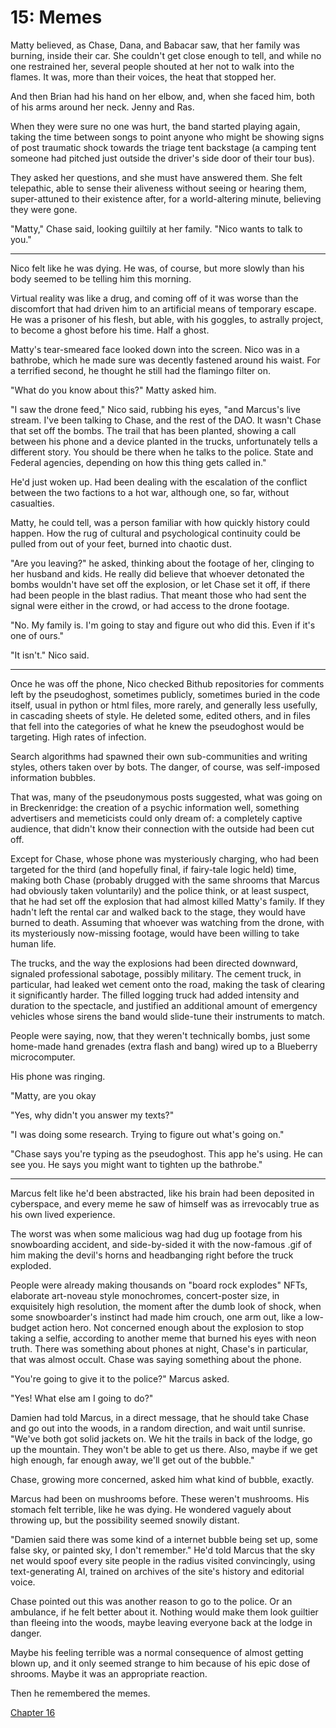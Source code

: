 # 15: Memes

Matty believed, as Chase, Dana, and Babacar saw, that her family was burning, inside their car. She couldn't get close enough to tell, and while no one restrained her, several people shouted at her not to walk into the flames. It was, more than their voices, the heat that stopped her.

And then Brian had his hand on her elbow, and, when she faced him, both of his arms around her neck. Jenny and Ras.

When they were sure no one was hurt, the band started playing again, taking the time between songs to point anyone who might be showing signs of post traumatic shock towards the triage tent backstage (a camping tent someone had pitched just outside the driver's side door of their tour bus).

They asked her questions, and she must have answered them. She felt telepathic, able to sense their aliveness without seeing or hearing them, super-attuned to their existence after, for a world-altering minute, believing they were gone.

"Matty," Chase said, looking guiltily at her family. "Nico wants to talk to you."

___

Nico felt like he was dying. He was, of course, but more slowly than his body seemed to be telling him this morning.

Virtual reality was like a drug, and coming off of it was worse than the discomfort that had driven him to an artificial means of temporary escape. He was a prisoner of his flesh, but able, with his goggles, to astrally project, to become a ghost before his time. Half a ghost.

Matty's tear-smeared face looked down into the screen. Nico was in a bathrobe, which he made sure was decently fastened around his waist. For a terrified second, he thought he still had the flamingo filter on.

"What do you know about this?" Matty asked him.

"I saw the drone feed," Nico said, rubbing his eyes, "and Marcus's live stream. I've been talking to Chase, and the rest of the DAO. It wasn't Chase that set off the bombs. The trail that has been planted, showing a call between his phone and a device planted in the trucks, unfortunately tells a different story. You should be there when he talks to the police. State and Federal agencies, depending on how this thing gets called in."

He'd just woken up. Had been dealing with the escalation of the conflict between the two factions to a hot war, although one, so far, without casualties.

Matty, he could tell, was a person familiar with how quickly history could happen. How the rug of cultural and psychological continuity could be pulled from out of your feet, burned into chaotic dust.

"Are you leaving?" he asked, thinking about the footage of her, clinging to her husband and kids. He really did believe that whoever detonated the bombs wouldn't have set off the explosion, or let Chase set it off, if there had been people in the blast radius. That meant those who had sent the signal were either in the crowd, or had access to the drone footage.

"No. My family is. I'm going to stay and figure out who did this. Even if it's one of ours."

"It isn't." Nico said.

___

Once he was off the phone, Nico checked Bithub repositories for comments left by the pseudoghost, sometimes publicly, sometimes buried in the code itself, usual in python or html files, more rarely, and generally less usefully, in cascading sheets of style. He deleted some, edited others, and in files that fell into the categories of what he knew the pseudoghost would be targeting. High rates of infection.

Search algorithms had spawned their own sub-communities and writing styles, others taken over by bots. The danger, of course, was self-imposed information bubbles.

That was, many of the pseudonymous posts suggested, what was going on in Breckenridge: the creation of a psychic information well, something advertisers and memeticists could only dream of: a completely captive audience, that didn't know their connection with the outside had been cut off.

Except for Chase, whose phone was mysteriously charging, who had been targeted for the third (and hopefully final, if fairy-tale logic held) time, making both Chase (probably drugged with the same shrooms that Marcus had obviously taken voluntarily) and the police think, or at least suspect, that he had set off the explosion that had almost killed Matty's family. If they hadn't left the rental car and walked back to the stage, they would have burned to death. Assuming that whoever was watching from the drone, with its mysteriously now-missing footage, would have been willing to take human life.

The trucks, and the way the explosions had been directed downward, signaled professional sabotage, possibly military. The cement truck, in particular, had leaked wet cement onto the road, making the task of clearing it significantly harder. The filled logging truck had added intensity and duration to the spectacle, and justified an additional amount of emergency vehicles whose sirens the band would slide-tune their instruments to match.

People were saying, now, that they weren't technically bombs, just some home-made hand grenades (extra flash and bang) wired up to a Blueberry microcomputer.

<!--There will probably be intense doxxing of everyone involved in Reincarnate, but so much dust in the air neither faction will do serious damage to the other. The victims, as always, will be unsuspecting innocents caught in the crossfire.

The results will shake out, regardless of truth, according to the power structures already encoded into the system. Funding, in the short term, can outcompete collaboration and pursuit of collective truth. Intellectual public goods, many of which have been smuggled by us into source files of unrelated programs, with meta-meta data bearing encrypted witness to their origins, take time to bloom but will eventually triumph.

We can only send super-human signals out into the dark, to outmaneuver the robot hordes with linked-together gray matter. I say this, knowing I'm mostly cybernetic ghost.
-->

His phone was ringing.

"Matty, are you okay   

"Yes, why didn't you answer my texts?"

"I was doing some research. Trying to figure out what's going on."

"Chase says you're typing as the pseudoghost. This app he's using. He can see you. He says you might want to tighten up the bathrobe."

___

Marcus felt like he'd been abstracted, like his brain had been deposited in cyberspace, and every meme he saw of himself was as irrevocably true as his own lived experience.

The worst was when some malicious wag had dug up footage from his snowboarding accident, and side-by-sided it with the now-famous .gif of him making the devil's horns and headbanging right before the truck exploded.

People were already making thousands on "board rock explodes" NFTs, elaborate art-noveau style monochromes, concert-poster size, in exquisitely high resolution, the moment after the dumb look of shock, when some snowboarder's instinct had made him crouch, one arm out, like a low-budget action hero. Not concerned enough about the explosion to stop taking a selfie, according to another meme that burned his eyes with neon truth. There was something about phones at night, Chase's in particular, that was almost occult. Chase was saying something about the phone.

"You're going to give it to the police?" Marcus asked.

"Yes! What else am I going to do?"

Damien had told Marcus, in a direct message, that he should take Chase and go out into the woods, in a random direction, and wait until sunrise. "We've both got solid jackets on. We hit the trails in back of the lodge, go up the mountain. They won't be able to get us there. Also, maybe if we get high enough, far enough away, we'll get out of the bubble."

Chase, growing more concerned, asked him what kind of bubble, exactly.

Marcus had been on mushrooms before. These weren't mushrooms. His stomach felt terrible, like he was dying. He wondered vaguely about throwing up, but the possibility seemed snowily distant.

"Damien said there was some kind of a internet bubble being set up, some false sky, or painted sky, I don't remember." He'd told Marcus that the sky net would spoof every site people in the radius visited convincingly, using text-generating AI, trained on archives of the site's history and editorial voice.

Chase pointed out this was another reason to go to the police. Or an ambulance, if he felt better about it. Nothing would make them look guiltier than fleeing into the woods, maybe leaving everyone back at the lodge in danger.

Maybe his feeling terrible was a normal consequence of almost getting blown up, and it only seemed strange to him because of his epic dose of shrooms. Maybe it was an appropriate reaction.

Then he remembered the memes.

[Chapter 16](chapter-16.md)
